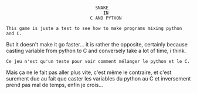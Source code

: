                         		      SNAKE
                                  	     IN
                                  	C AND PYTHON
                                  				   
	This game is juste a test to see how to make programs mixing python and C.
But it doesn't make it go faster... 
it is rather the opposite, certainly because casting variable from python to C and conversely take a lot of time,
i think.

	Ce jeu n'est qu'un teste pour voir comment mélanger le python et le C.
Mais ça ne le fait pas aller plus vite, c'est même le contraire, et c'est surement due au fait que caster
les variables du python au C et inversement prend pas mal de temps, enfin je crois...
